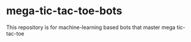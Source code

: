 # mega-tic-tac-toe-bots
This repository is for machine-learning based bots that master mega tic-tac-toe

